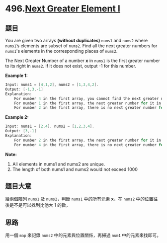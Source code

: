 # 496.[Next Greater Element I](https://leetcode.com/problems/next-greater-element-i/)

## 題目

You are given two arrays **(without duplicates)** `nums1` and `nums2` where `nums1`’s elements are subset of `nums2`. Find all the next greater numbers for `nums1`'s elements in the corresponding places of `nums2`.

The Next Greater Number of a number **x** in `nums1` is the first greater number to its right in `nums2`. If it does not exist, output -1 for this number.

**Example 1:**

```c
Input: nums1 = [4,1,2], nums2 = [1,3,4,2].
Output: [-1,3,-1]
Explanation:
    For number 4 in the first array, you cannot find the next greater number for it in the second array, so output -1.
    For number 1 in the first array, the next greater number for it in the second array is 3.
    For number 2 in the first array, there is no next greater number for it in the second array, so output -1.
```

**Example 2:**

```c
Input: nums1 = [2,4], nums2 = [1,2,3,4].
Output: [3,-1]
Explanation:
    For number 2 in the first array, the next greater number for it in the second array is 3.
    For number 4 in the first array, there is no next greater number for it in the second array, so output -1.
```

**Note:**

1. All elements in nums1 and nums2 are unique.
2. The length of both nums1 and nums2 would not exceed 1000

## 題目大意

給兩個陣列 `nums1` 及 `nums2`，判斷 `nums1` 中的所有元素 **x**，在 `nums2` 中的位置往後是不是可以找到比他大 1 的數，

## 思路

用一個 `map` 來記錄 `nums2` 中的元素與位置關係，再掃過 `num1` 中的元素來找即可。